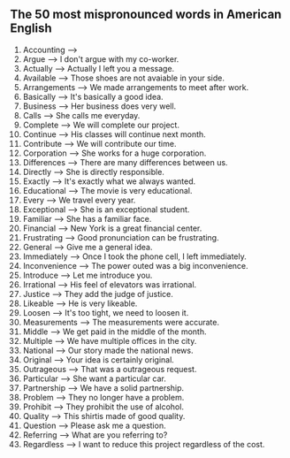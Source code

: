 ## The 50 most mispronounced words in American English

1. Accounting --> 
2. Argue --> I don't argue with my co-worker.
3. Actually --> Actually I left you a message.
4. Available --> Those shoes are not avaiable in your side.
5. Arrangements --> We made arrangements to meet after work.
6. Basically --> It's basically a good idea.
7. Business --> Her business does very well.
8. Calls --> She calls me everyday.
9. Complete --> We will complete our project.
10. Continue --> His classes will continue next month.
11. Contribute --> We will contribute our time.
12. Corporation --> She works for a huge corporation.
13. Differences --> There are many differences between us.
14. Directly --> She is directly responsible.
15. Exactly --> It's exactly what we always wanted.
16. Educational --> The movie is very educational.
17. Every --> We travel every year.
18. Exceptional --> She is an exceptional student.
19. Familiar --> She has a familiar face.
20. Financial --> New York is a great financial center.
21. Frustrating --> Good pronunciation can be frustrating.
22. General --> Give me a general idea.
23. Immediately --> Once I took the phone cell, I left immediately.
24. Inconvenience --> The power outed was a big inconvenience.
25. Introduce --> Let me introduce you.
26. Irrational --> His feel of elevators was irrational.
27. Justice --> They add the judge of justice.
28. Likeable --> He is very likeable.
29. Loosen --> It's too tight, we need to loosen it.
30. Measurements --> The measurements were accurate.
31. Middle --> We get paid in the middle of the month.
32. Multiple --> We have multiple offices in the city.
33. National --> Our story made the national news.
34. Original --> Your idea is certainly original.
35. Outrageous --> That was a outrageous request.
36. Particular --> She want a particular car.
37. Partnership --> We have a solid partnership.
38. Problem --> They no longer have a problem.
39. Prohibit --> They prohibit the use of alcohol.
40. Quality --> This shirtis made of good quality.
41. Question --> Please ask me a question.
42. Referring --> What are you referring to?
43. Regardless --> I want to reduce this project regardless of the cost.


